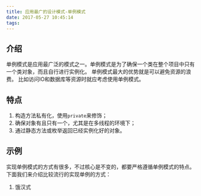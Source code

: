 ```yaml
---
title: 应用最广的设计模式-单例模式
date: 2017-05-27 10:45:14
tags:
---
```

## 介绍 ##
单例模式是应用最广泛的模式之一。单例模式是为了确保一个类在整个项目中只有一个类对象，而且自行进行实例化。
单例模式最大的优势就是可以避免资源的浪费。
比如访问IO和数据库等资源时就应考虑使用单例模式。
## 特点 ##
1. 构造方法私有化，使用`private`来修饰；
2. 确保对象有且只有一个，尤其是在多线程的环境下；
3. 通过静态方法或枚举返回已经实例化好的对象。

## 示例 ##
实现单例模式的方式有很多，不过核心是不变的，都要严格遵循单例模式的特点。
下面我们来介绍比较流行的实现单例的方式：
1. 饿汉式

